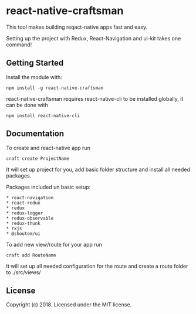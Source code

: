 # react-native-craftsman

This tool makes building reqact-native apps fast and easy.

Setting up the project with Redux, React-Navigation and ui-kit takes one command!

## Getting Started
Install the module with: 
```
npm install -g react-native-craftsman 
```

react-native-craftsman requires react-native-cli to be installed globally, it can be done with 
```
npm install react-native-cli
```

## Documentation

To create and react-native app run 
```
craft create ProjectName
```
It will set up project for you, add basic folder structure and install all needed packages. 

Packages included un basic setup:

    * react-navigation
    * react-redux
    * redux
    * redux-logger
    * redux-observable
    * redux-thunk
    * rxjs
    * @shoutem/ui


To add new view/route for your app run 
```
craft add RouteName
```
It will set up all needed configuration for the route and create a route folder to ./src/views/

## License
Copyright (c) 2018. Licensed under the MIT license.